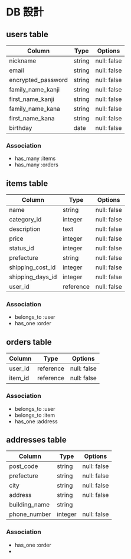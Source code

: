 # DB 設計

## users table

| Column             | Type                | Options                 |
|--------------------|---------------------|-------------------------|
| nickname           | string              | null: false             |
| email              | string              | null: false             |
| encrypted_password           | string              | null: false             |
| family_name_kanji    | string              | null: false             |
| first_name_kanji     | string              | null: false             |
| family_name_kana     | string              | null: false             |
| first_name_kana      | string              | null: false             |
| birthday           | date                | null: false             |

### Association

* has_many :items
* has_many :orders

## items table

| Column                              | Type       | Options           |
|-------------------------------------|------------|-------------------|
| name                                | string     | null: false       |
| category_id                            | integer     | null: false       |
| description                         | text       | null: false       |
| price                               | integer    | null: false       |
| status_id                              | integer     | null: false       |
| prefecture                          | string     | null: false       |
| shipping_cost_id                       | integer    | null: false       |
| shipping_days_id                       | integer    | null: false       |
| user_id                             | reference     | null: false       |

### Association

- belongs_to :user
- has_one :order

## orders table

| Column      | Type       | Options           |
|-------------|------------|-------------------|
| user_id     | reference     | null: false       |
| item_id     | reference     | null: false       |


### Association

- belongs_to :user
- belongs_to :item
- has_one :address

## addresses table

| Column             | Type                | Options                 |
|--------------------|---------------------|-------------------------|
| post_code          | string              | null: false             |
| prefecture         | string              | null: false             |
| city               | string              | null: false             |
| address            | string              | null: false             |
| building_name      | string                |                         |
| phone_number       | integer             | null: false             |


### Association

- has_one :order
- 
